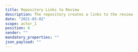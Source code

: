 ```yaml
---
title: Repository Links to Review
description: The repository creates a links to the review
date: "2021-03-02"
scope: actor_1
position: 6
sender: ""
mandatory_properties: ""
json_payload: ""
---
```


